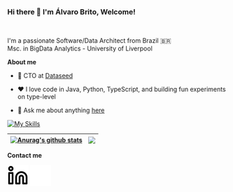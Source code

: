 ### Hi there 👋 I'm Álvaro Brito, Welcome!

<br />

I'm a passionate Software/Data Architect from Brazil 🇧🇷
<br />
Msc. in BigData Analytics - University of Liverpool

**About me**

- 💼 CTO  at [Dataseed](http://live.site.dataseed.de)

- ❤️ I love code in Java, Python, TypeScript, and building fun experiments on type-level

- 💬 Ask me about anything [here](https://github.com/alvarogomes/alvarogomes/issues)

[![My Skills](https://skillicons.dev/icons?i=java,python,js,typescript,aws,gcp)](https://skillicons.dev) 


| <a href="https://github.com/anuraghazra/github-readme-stats"><img align="center" src="https://github-readme-stats.vercel.app/api?username=alvarogomes&show_icons=true&include_all_commits=true&theme=buefy&hide_border=true" alt="Anurag's github stats" /></a> | <a href="https://github.com/alvarogomes/github-readme-stats"><img align="center" src="https://github-readme-stats.vercel.app/api/top-langs/?username=alvarogomes&layout=compact&theme=buefy&hide_border=true" /></a> |
| ------------- | ------------- |

**Contact me**
<br />

[![website](./img/linkedin-light.svg)](https://linkedin.com/in/alvarogomes#gh-light-mode-only)
[![website](./img/linkedin-dark.svg)](https://linkedin.com/in/alvarogomes#gh-dark-mode-only)

<br />
<br />

